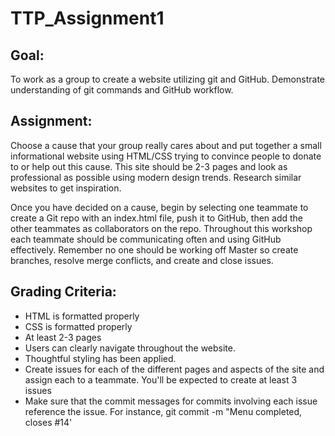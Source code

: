 # TTP_Assignment1

## Goal:
To work as a group to create a website utilizing git and GitHub. Demonstrate understanding of git commands and GitHub workflow.


## Assignment:
Choose a cause that your group really cares about and put together a small informational website using HTML/CSS trying to convince people to donate to or help out this cause. This site should be 2-3 pages and look as professional as possible using modern design trends. Research similar websites to get inspiration.

Once you have decided on a cause, begin by selecting one teammate to create a Git repo with an index.html file, push it to GitHub, then add the other teammates as collaborators on the repo. Throughout this workshop each teammate should be communicating often and using GitHub effectively. Remember no one should be working off Master so create branches, resolve merge conflicts, and create and close issues.


## Grading Criteria:
* HTML is formatted properly
* CSS is formatted properly
* At least 2-3 pages
* Users can clearly navigate throughout the website.
* Thoughtful styling has been applied.
* Create issues for each of the different pages and aspects of the site and assign each to a teammate. You'll be expected to create at least 3 issues
* Make sure that the commit messages for commits involving each issue reference the issue. For instance, git commit -m "Menu completed, closes #14'
